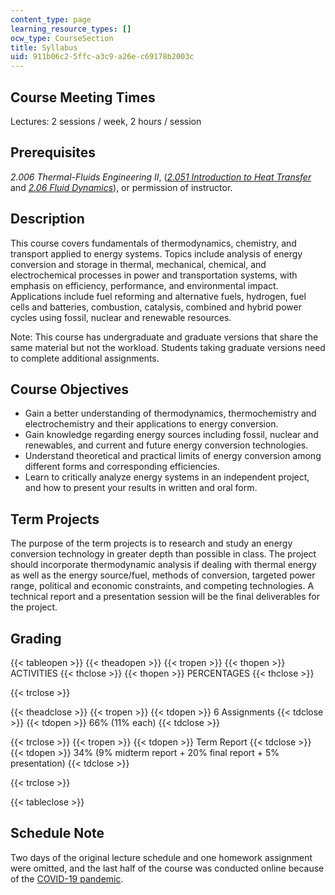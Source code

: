 ```yaml
---
content_type: page
learning_resource_types: []
ocw_type: CourseSection
title: Syllabus
uid: 911b06c2-5ffc-a3c9-a26e-c69178b2003c
---
```


Course Meeting Times
--------------------

Lectures: 2 sessions / week, 2 hours / session

Prerequisites
-------------

_2.006 Thermal-Fluids Engineering II_, (_[2.051 Introduction to Heat Transfer](/courses/2-051-introduction-to-heat-transfer-fall-2015/)_ and _[2.06 Fluid Dynamics](/courses/2-06-fluid-dynamics-spring-2013/)_), or permission of instructor.

Description
-----------

This course covers fundamentals of thermodynamics, chemistry, and transport applied to energy systems. Topics include analysis of energy conversion and storage in thermal, mechanical, chemical, and electrochemical processes in power and transportation systems, with emphasis on efficiency, performance, and environmental impact. Applications include fuel reforming and alternative fuels, hydrogen, fuel cells and batteries, combustion, catalysis, combined and hybrid power cycles using fossil, nuclear and renewable resources.

Note: This course has undergraduate and graduate versions that share the same material but not the workload. Students taking graduate versions need to complete additional assignments.

Course Objectives
-----------------

*   Gain a better understanding of thermodynamics, thermochemistry and electrochemistry and their applications to energy conversion.
*   Gain knowledge regarding energy sources including fossil, nuclear and renewables, and current and future energy conversion technologies.
*   Understand theoretical and practical limits of energy conversion among different forms and corresponding efficiencies.
*   Learn to critically analyze energy systems in an independent project, and how to present your results in written and oral form.

Term Projects
-------------

The purpose of the term projects is to research and study an energy conversion technology in greater depth than possible in class. The project should incorporate thermodynamic analysis if dealing with thermal energy as well as the energy source/fuel, methods of conversion, targeted power range, political and economic constraints, and competing technologies. A technical report and a presentation session will be the final deliverables for the project.

Grading
-------

{{< tableopen >}}
{{< theadopen >}}
{{< tropen >}}
{{< thopen >}}
ACTIVITIES
{{< thclose >}}
{{< thopen >}}
PERCENTAGES
{{< thclose >}}

{{< trclose >}}

{{< theadclose >}}
{{< tropen >}}
{{< tdopen >}}
6 Assignments
{{< tdclose >}}
{{< tdopen >}}
66% (11% each)
{{< tdclose >}}

{{< trclose >}}
{{< tropen >}}
{{< tdopen >}}
Term Report
{{< tdclose >}}
{{< tdopen >}}
34% (9% midterm report + 20% final report + 5% presentation)
{{< tdclose >}}

{{< trclose >}}

{{< tableclose >}}

Schedule Note
-------------

Two days of the original lecture schedule and one homework assignment were omitted, and the last half of the course was conducted online because of the [COVID-19 pandemic](https://en.wikipedia.org/wiki/COVID-19_pandemic).